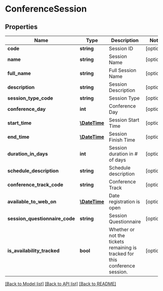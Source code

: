 # ConferenceSession

## Properties
Name | Type | Description | Notes
------------ | ------------- | ------------- | -------------
**code** | **string** | Session ID | [optional] 
**name** | **string** | Session Name | [optional] 
**full_name** | **string** | Full Session Name | [optional] 
**description** | **string** | Session Description | [optional] 
**session_type_code** | **string** | Session Type | [optional] 
**conference_day** | **int** | Conference Day | [optional] 
**start_time** | [**\DateTime**](\DateTime.md) | Session Start Time | [optional] 
**end_time** | [**\DateTime**](\DateTime.md) | Session Finish Time | [optional] 
**duration_in_days** | **int** | Session duration in # of days | [optional] 
**schedule_description** | **string** | Schedule description | [optional] 
**conference_track_code** | **string** | Conference Track | [optional] 
**available_to_web_on** | [**\DateTime**](\DateTime.md) | Date registration is open | [optional] 
**session_questionnaire_code** | **string** | Session Questionnaire | [optional] 
**is_availability_tracked** | **bool** | Whether or not the tickets remaining is tracked for this conference session. | [optional] 

[[Back to Model list]](../README.md#documentation-for-models) [[Back to API list]](../README.md#documentation-for-api-endpoints) [[Back to README]](../README.md)


